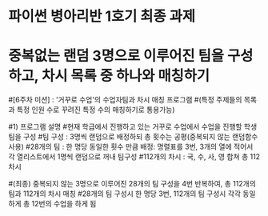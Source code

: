 # 파이썬 병아리반 1호기 최종 과제
# 중복없는 랜덤 3명으로 이루어진 팀을 구성하고, 차시 목록 중 하나와 매칭하기 

#[6주차 미션] : '거꾸로 수업'의 수업자팀과 차시 매칭 프로그램
#(특정 주제들의 목록과 특정 인원 수로 꾸려진 특정 수의 매칭하기로 통용가능)

#1) 프로그램 설명
#현재 학급에서 진행하고 있는 거꾸로 수업에서 수업을 진행할 학생팀을 구성
#팀 구성 : 3명씩 랜덤으로 배정하되 총 횟수는 공평(중복되지 않는 랜덤함수 사용)
#28개의 팀 : 한 명당 동일한 횟수 만큼 배정: 명렬표를 3번, 3개의 열에 적어서 각 열리스트에서 1명씩 랜덤으로 꺼내 팀구성
#112개의 차시 : 국, 수, 사, 영 합쳐 총 112차시

#(최종) 중복되지 않는 3명으로 이루어진 28개의 팀 구성을 4번 반복하여, 총 112개의 팀과 112개의 차시 매칭
#28개의 팀 구성시 한 명당 3번, 112개의 팀 구성시 각각 동일하게 총 12번의 수업을 하게 됨
